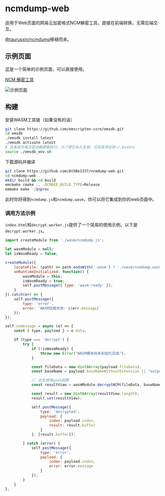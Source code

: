 # ncmdump-web

适用于Web页面的网易云加密格式NCM解密工具，直接在前端转换，无需后端交互。

由[taurusxin/ncmdump](https://github.com/taurusxin/ncmdump/)移植而来。

## 示例页面

这是一个简单的示例页面，可以直接使用。

[NCM 解密工具](https://tools.athbe.cn/ncm)

![示例页面](https://cloud.athbe.cn/f/N0Ij/I@%28XB15M5_UU0FY4FDPM~EU.png)



## 构建



安装WASM工具链（如果没有的话）

```bash
git clone https://github.com/emscripten-core/emsdk.git
cd emsdk
./emsdk install latest
./emsdk activate latest
# 这条指令每次启动都需要执行，为了使它永久生效，可将其添加到~/.bashrc
source ./emsdk_env.sh
```

下载源码并编译

```bash
git clone https://github.com/AthBe1337/ncmdump-web.git
cd ncmdump-web
mkdir build && cd build
emcmake cmake .. -DCMAKE_BUILD_TYPE=Release
emmake make -j$nproc
```

此时你将得到`ncmdump.js`和`ncmdump.wasm`，你可以将它集成到你的web页面中。

### 调用方法示例

`index.html`和`decrypt.worker.js`提供了一个简易的使用示例。以下是`decrypt.worker.js`。

```js
import createModule from './wasm/ncmdump.js';

let wasmModule = null;
let isWasmReady = false;

createModule({
    locateFile: (path) => path.endsWith('.wasm') ? './wasm/ncmdump.wasm' : path,
    onRuntimeInitialized: function() {
        wasmModule = this;
        isWasmReady = true;
        self.postMessage({ type: 'wasm-ready' });
    }
}).catch(err => {
    self.postMessage({
        type: 'error',
        error: `WASM加载失败: ${err.message}`
    });
});

self.onmessage = async (e) => {
    const { type, payload } = e.data;

    if (type === 'decrypt') {
        try {
            if (!isWasmReady) {
                throw new Error("WASM模块尚未初始化完成");
            }

            const fileData = new Uint8Array(payload.fileData);
            const baseName = payload.baseNameWithoutExtension || "output";

            // 此处调用wasm函数
            const resultView = wasmModule.decryptNCM(fileData, baseName);

            const result = new Uint8Array(resultView.length);
            result.set(resultView);

            self.postMessage({
                type: 'decrypted',
                payload: {
                    index: payload.index,
                    result: result.buffer
                }
            }, [result.buffer]);

        } catch (error) {
            self.postMessage({
                type: 'error',
                payload: {
                    index: payload.index,
                    error: error.message
                }
            });
        }
    }
};
```

